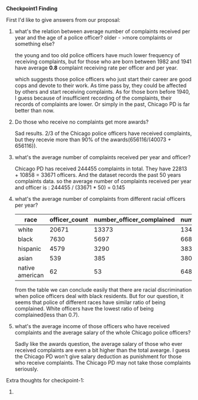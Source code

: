 ****Checkpoint1 Finding****

First I'd like to give answers from our proposal:

1.  what's the relation between average number of complaints received per year and the age of a police officer? older - >more complaints or something else?

    the young and too old police officers have much lower frequency of receiving complaints, but for those who are born between 1982 and 1941 have average **0.8** complaint receiving rate per officer and per year.

    which suggests those police officers who just start their career are good cops and devote to their work. As time pass by, they could be affected by others and start receiving complaints. As for those born before 1940, I guess because of insufficient recording of the complaints, their records of complaints are lower. Or simply in the past, Chicago PD is far better than now.

2.  Do those who receive no complaints get more awards?

    Sad results. 2/3 of the Chicago police officers have received complaints, but they recevie more than 90% of the
    awards(656116/(40073 + 656116)).

3. what's the average number of complaints received per year and officer?

    Chicago PD has received 244455 complaints in total. They have 22813 + 10858 = 33671 officers. And the dataset records the past 50 years complaints data. so the average number of complaints received per year and officer is : 244455 / (33671 * 50) = 0.145

4. what's the average number of complaints from different racial officers per year?

    | race | officer_count | number_officer_complained|number_complaint_count| resident_count | complaint_count_from_resident |
    | --- | ---- | --- | --- | --- | ---- |
    |white|20671|13373|134710|1729593|17961|
    |black|7630|5697|66854|1712474|50322|
    |hispanic|4579|3290|38342|1569483|8494|
    |asian|539|385|3808|305590|712|
    |native american|62|53|648|4097|109|

    from the table we can conclude easily that there are racial discrimination when police officers deal with black residents. But for our question, it seems that police of different races have similar ratio of being complained. White officers have the lowest ratio of being complained(less than 0.7). 



5. what's the average income of those officers who have received complaints and the  average salary of the whole Chicago police officers?

    Sadly like the awards question, the average salary of those who ever received complaints are even a bit higher than the total avearge. I guess the Chicago PD won't give salary deduction as punishment for those who receive complaints. The Chicago PD may not take those complaints seriously. 

Extra thoughts for checkpoint-1:

1.  